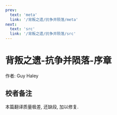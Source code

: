 ```yaml
---
prev:
  text: 'meta'
  link: '/背叛之遗/抗争并陨落/meta'
next:
  text: 'src'
  link: '/背叛之遗/抗争并陨落/src'
---
```


# 背叛之遗-抗争并陨落-序章

作者: Guy Haley

## 校者备注

本篇翻译质量极差, 还缺段, 加以修复.
